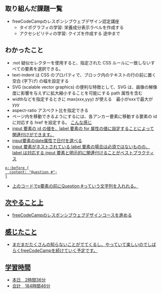 ## 取り組んだ課題一覧
- freeCodeCampのレスポンシブウェブデザイン認定講座
    - タイポグラフィの学習: 栄養成分表示ラベルを作成する
    - アクセシビリティの学習: クイズを作成する 途中まで
## わかったこと
- :not 疑似セレクターを使用すると、指定された CSS ルールに一致しないすべての要素を選択できる。
- text-indent は CSS のプロパティで、ブロック内のテキストの行の前に置く空白 (字下げ) の幅を設定する
- SVG (scalable vector graphics) の便利な特徴として、SVG は、画像の解像度に影響を与えずに拡大縮小することを可能にする path 属性を含む
- widthなどを指定するときに max(xxx,yyy) が使える　最小がxxxで最大がyyy
- aspect-ratio アスペクト比を指定できる
- ページ内を移動できるようにするには、各アンカー要素に移動する要素の id に対応する href を設定する。 <a href= #xxx>こんな感じ
- input 要素の id の値を、label 要素の for 属性の値に設定することによって関連付けができます。
- input要素のdate属性で日付を選べる
- input 要素がネストされている label 要素の場合は必須ではないものの、label は対応する input 要素と明示的に関連付けることがベストプラクティス
```
p::before {
  content: "Question #";
}
```
- 上のコードでp要素の前にQuestion #っていう文字列を入れれる。
## 次やること上
- freeCodeCampのレスポンシブウェブデザインコースを進める
## 感じたこと
- まだまだたくさんの知らないことがでてくるし、やっていて楽しいのでしばらくfreeCodeCampを続けていく予定です。
## 学習時間
- 本日　2時間36分
- 合計　184時間46分
